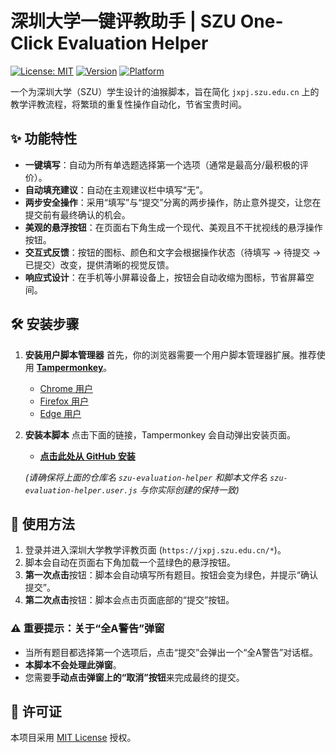 # 深圳大学一键评教助手 | SZU One-Click Evaluation Helper

[![License: MIT](https://img.shields.io/badge/License-MIT-yellow.svg)](https://opensource.org/licenses/MIT)
[![Version](https://img.shields.io/badge/version-4.0-blue.svg)](https://github.com/Liunian2000/szu-evaluation-helper)
[![Platform](https://img.shields.io/badge/platform-Tampermonkey-brightgreen.svg)](https://www.tampermonkey.net/)

一个为深圳大学（SZU）学生设计的油猴脚本，旨在简化 `jxpj.szu.edu.cn` 上的教学评教流程，将繁琐的重复性操作自动化，节省宝贵时间。

## ✨ 功能特性

-   **一键填写**：自动为所有单选题选择第一个选项（通常是最高分/最积极的评价）。
-   **自动填充建议**：自动在主观建议栏中填写“无”。
-   **两步安全操作**：采用“填写”与“提交”分离的两步操作，防止意外提交，让您在提交前有最终确认的机会。
-   **美观的悬浮按钮**：在页面右下角生成一个现代、美观且不干扰视线的悬浮操作按钮。
-   **交互式反馈**：按钮的图标、颜色和文字会根据操作状态（待填写 -> 待提交 -> 已提交）改变，提供清晰的视觉反馈。
-   **响应式设计**：在手机等小屏幕设备上，按钮会自动收缩为图标，节省屏幕空间。

## 🛠️ 安装步骤

1.  **安装用户脚本管理器**
    首先，你的浏览器需要一个用户脚本管理器扩展。推荐使用 [**Tampermonkey**](https://www.tampermonkey.net/)。
    -   [Chrome 用户](https://chrome.google.com/webstore/detail/tampermonkey/dhdgffkkebhmkfjojejmpbldmpobfkfo)
    -   [Firefox 用户](https://addons.mozilla.org/en-US/firefox/addon/tampermonkey/)
    -   [Edge 用户](https://microsoftedge.microsoft.com/addons/detail/tampermonkey/iikmkjmpaadaobahmlepeloendndfphd)

2.  **安装本脚本**
    点击下面的链接，Tampermonkey 会自动弹出安装页面。

    -   **[点击此处从 GitHub 安装](https://github.com/Liunian2000/szu-evaluation-helper/raw/main/szu-evaluation-helper.user.js)**
    
    *(请确保将上面的仓库名 `szu-evaluation-helper` 和脚本文件名 `szu-evaluation-helper.user.js` 与你实际创建的保持一致)*

## 📖 使用方法

1.  登录并进入深圳大学教学评教页面 (`https://jxpj.szu.edu.cn/*`)。
2.  脚本会自动在页面右下角加载一个蓝绿色的悬浮按钮。
3.  **第一次点击**按钮：脚本会自动填写所有题目。按钮会变为绿色，并提示“确认提交”。
4.  **第二次点击**按钮：脚本会点击页面底部的“提交”按钮。

### ⚠️ 重要提示：关于“全A警告”弹窗

-   当所有题目都选择第一个选项后，点击“提交”会弹出一个“全A警告”对话框。
-   **本脚本不会处理此弹窗**。
-   您需要**手动点击弹窗上的“取消”按钮**来完成最终的提交。
    

## 📄 许可证

本项目采用 [MIT License](https://opensource.org/licenses/MIT) 授权。
